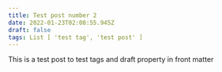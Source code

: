 ```yaml
---
title: Test post number 2
date: 2022-01-23T02:08:55.945Z
draft: false
tags: List [ 'test tag', 'test post' ]
---
```

This is a test post to test tags and draft property in front matter
